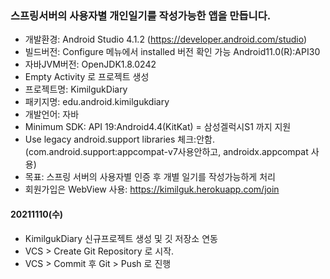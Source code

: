 ### 스프링서버의 사용자별 개인일기를 작성가능한 앱을 만듭니다.
- 개발환경: Android Studio 4.1.2 (https://developer.android.com/studio)
- 빌드버전: Configure 메뉴에서 installed 버전 확인 가능 Android11.0(R):API30
- 자바JVM버전: OpenJDK1.8.0242
- Empty Activity 로 프로젝트 생성
- 프로젝트명: KimilgukDiary
- 패키지명: edu.android.kimilgukdiary
- 개발언어: 자바
- Minimum SDK: API 19:Android4.4(KitKat) = 삼성겔럭시S1 까지 지원
- Use legacy android.support libraries 체크:안함.(com.android.support:appcompat-v7사용안하고, androidx.appcompat 사용)
- 목표: 스프링 서버의 사용자별 인증 후 개별 일기를 작성가능하게 처리
- 회원가입은 WebView 사용: https://kimilguk.herokuapp.com/join

#### 20211110(수)
- KimilgukDiary 신규프로젝트 생성 및 깃 저장소 연동
- VCS > Create Git Repository 로 시작.
- VCS > Commit 후 Git > Push 로 진행